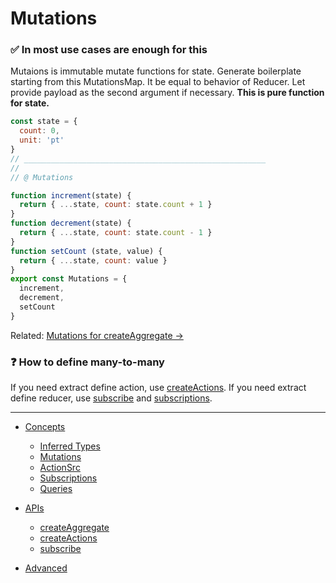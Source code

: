 # Mutations

### ✅ In most use cases are enough for this

Mutaions is immutable mutate functions for state.
Generate boilerplate starting from this MutationsMap.
It be equal to behavior of Reducer.
Let provide payload as the second argument if necessary.
**This is pure function for state.**

```javascript
const state = {
  count: 0,
  unit: 'pt'
}
// ______________________________________________________
//
// @ Mutations

function increment(state) {
  return { ...state, count: state.count + 1 }
}
function decrement(state) {
  return { ...state, count: state.count - 1 }
}
function setCount (state, value) {
  return { ...state, count: value }
}
export const Mutations = {
  increment,
  decrement,
  setCount
}
```

Related: [Mutations for createAggregate ->](createAggregate.md)

### ❓ How to define many-to-many

If you need extract define action, use [createActions](createActions.md).
If you need extract define reducer, use [subscribe](subscribe.md) and [subscriptions](subscriptions.md).

___

* [Concepts](concepts.md)
  * [Inferred Types](inferredTypes.md)
  * [Mutations](mutations.md)
  * [ActionSrc](actionSources.md)
  * [Subscriptions](subscriptions.md)
  * [Queries](queries.md)

* [APIs](apis.md)
  * [createAggregate](createAggregate.md)
  * [createActions](createActions.md)
  * [subscribe](subscribe.md)

* [Advanced](advanced.md)
